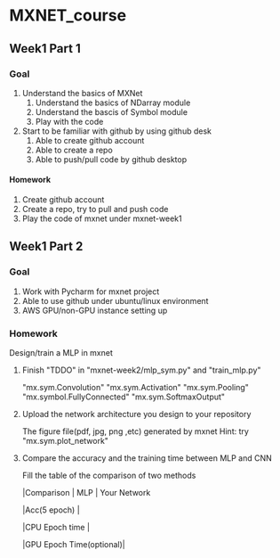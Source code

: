 # MXNET_course
## Week1 Part 1
### Goal 
1) Understand the basics of MXNet 
    1) Understand the basics of NDarray module
    2) Understand the bascis of Symbol module 
    3) Play with the code 
2) Start to be familiar with github by using github desk 
    1) Able to create github account 
    2) Able to create a repo 
    3) Able to push/pull code by github desktop 
#### Homework 
1) Create github account
2) Create a repo, try to pull and push code
3) Play the code of mxnet under mxnet-week1
## Week1 Part 2 
### Goal
1) Work with Pycharm for mxnet project 
2) Able to use github under ubuntu/linux environment
3) AWS GPU/non-GPU instance setting up 
### Homework
Design/train a MLP in mxnet 

1) Finish "TDDO" in "mxnet-week2/mlp_sym.py" and "train_mlp.py"
    
    "mx.sym.Convolution"
    "mx.sym.Activation"
    "mx.sym.Pooling"
    "mx.symbol.FullyConnected"
    "mx.sym.SoftmaxOutput"
	
2) Upload the network architecture you design to your repository
    
    The figure file(pdf, jpg, png ,etc) generated by mxnet 
    Hint: try "mx.sym.plot_network"

3) Compare the accuracy and the training time between MLP and CNN
    
    Fill the table of the comparison of two methods
     
	|Comparison              | MLP | Your Network
	
	|Acc(5 epoch)            |

	|CPU Epoch time          |
	
	|GPU Epoch Time(optional)|
    